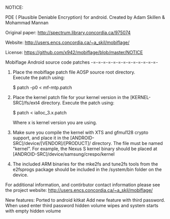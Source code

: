 NOTICE:

PDE ( Plausible Deniable Encryption) for android. Created by Adam Skillen &amp; Mohammad Mannan

Original paper: http://spectrum.library.concordia.ca/975074

Website: http://users.encs.concordia.ca/~a_skil/mobiflage/

License: https://github.com/x942/mobiflage/blob/master/NOTICE


Mobiflage
Android source code patches
-=-=-=-=-=-=-=-=-=-=-=-=-=-


1. Place the mobiflage patch file AOSP source root directory.  
   Execute the patch using:
      
      $ patch -p0 < mf-mtp.patch
 
2. Place the kernel patch file for your kernel version in the 
   [KERNEL-SRC]/fs/ext4 directory.  Execute the patch using:
      
      $ patch < ialloc_3.x.patch
	
	Where x is kernel version you are using.

3. Make sure you compile the kernel with XTS and gfmul128 crypto support, 
   and place it in the [ANDROID-SRC]/device/[VENDOR]/[PRODUCT]/ directory.
   The file must be named "kernel".  For example, the Nexus S kernel binary 
   should be placed at [ANDROID-SRC]/device/samsung/crespo/kernel
 
4. The included ARM binaries for the mke2fs and tune2fs tools from the e2fsprogs package
   should be included in the /system/bin folder on the device.
 
 For additional information, and contirbutor contact information please see the 
 project website:
 http://users.encs.concordia.ca/~a_skil/mobiflage/

New features:
Ported to android kitkat
Add new feature with third password. When used enter third password hidden volume wipes and system starts with empty hidden volume
